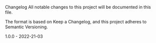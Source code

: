 Changelog
All notable changes to this project will be documented in this file.

The format is based on Keep a Changelog, and this project adheres to Semantic Versioning.

1.0.0 - 2022-21-03